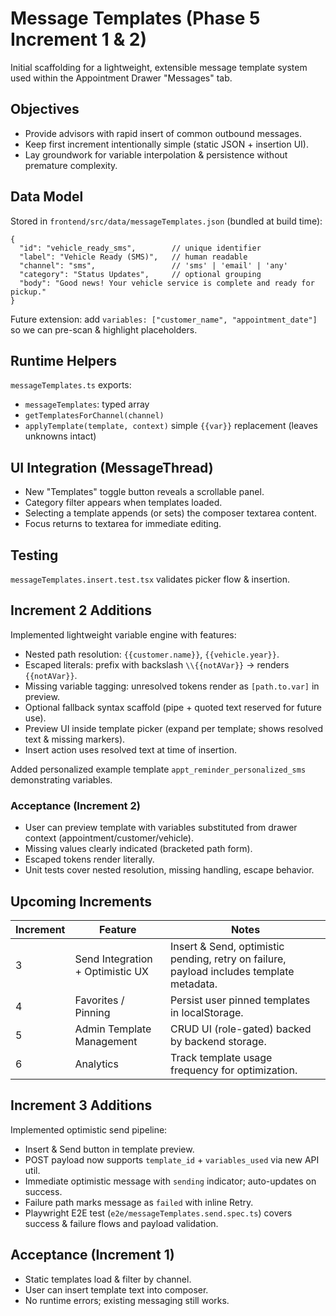 # Message Templates (Phase 5 Increment 1 & 2)

Initial scaffolding for a lightweight, extensible message template system used within the Appointment Drawer "Messages" tab.

## Objectives

- Provide advisors with rapid insert of common outbound messages.
- Keep first increment intentionally simple (static JSON + insertion UI).
- Lay groundwork for variable interpolation & persistence without premature complexity.

## Data Model

Stored in `frontend/src/data/messageTemplates.json` (bundled at build time):

```jsonc
{
  "id": "vehicle_ready_sms",        // unique identifier
  "label": "Vehicle Ready (SMS)",   // human readable
  "channel": "sms",                 // 'sms' | 'email' | 'any'
  "category": "Status Updates",     // optional grouping
  "body": "Good news! Your vehicle service is complete and ready for pickup."
}
```

Future extension: add `variables: ["customer_name", "appointment_date"]` so we can pre-scan & highlight placeholders.

## Runtime Helpers

`messageTemplates.ts` exports:

- `messageTemplates`: typed array
- `getTemplatesForChannel(channel)`
- `applyTemplate(template, context)` simple `{{var}}` replacement (leaves unknowns intact)

## UI Integration (MessageThread)

- New "Templates" toggle button reveals a scrollable panel.
- Category filter appears when templates loaded.
- Selecting a template appends (or sets) the composer textarea content.
- Focus returns to textarea for immediate editing.

## Testing

`messageTemplates.insert.test.tsx` validates picker flow & insertion.

## Increment 2 Additions

Implemented lightweight variable engine with features:

- Nested path resolution: `{{customer.name}}`, `{{vehicle.year}}`.
- Escaped literals: prefix with backslash `\\{{notAVar}}` -> renders `{{notAVar}}`.
- Missing variable tagging: unresolved tokens render as `[path.to.var]` in preview.
- Optional fallback syntax scaffold (pipe + quoted text reserved for future use).
- Preview UI inside template picker (expand per template; shows resolved text & missing markers).
- Insert action uses resolved text at time of insertion.

Added personalized example template `appt_reminder_personalized_sms` demonstrating variables.

### Acceptance (Increment 2)

- User can preview template with variables substituted from drawer context (appointment/customer/vehicle).
- Missing values clearly indicated (bracketed path form).
- Escaped tokens render literally.
- Unit tests cover nested resolution, missing handling, escape behavior.

## Upcoming Increments

| Increment | Feature | Notes |
|-----------|---------|-------|
| 3 | Send Integration + Optimistic UX | Insert & Send, optimistic pending, retry on failure, payload includes template metadata. |
| 4 | Favorites / Pinning | Persist user pinned templates in localStorage. |
| 5 | Admin Template Management | CRUD UI (role-gated) backed by backend storage. |
| 6 | Analytics | Track template usage frequency for optimization. |

## Increment 3 Additions

Implemented optimistic send pipeline:

- Insert & Send button in template preview.
- POST payload now supports `template_id` + `variables_used` via new API util.
- Immediate optimistic message with `sending` indicator; auto-updates on success.
- Failure path marks message as `failed` with inline Retry.
- Playwright E2E test (`e2e/messageTemplates.send.spec.ts`) covers success & failure flows and payload validation.

## Acceptance (Increment 1)

- Static templates load & filter by channel.
- User can insert template text into composer.
- No runtime errors; existing messaging still works.

